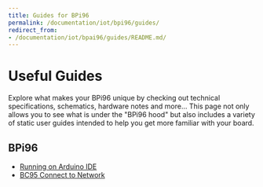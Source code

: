 ```yaml
---
title: Guides for BPi96
permalink: /documentation/iot/bpi96/guides/
redirect_from:
- /documentation/iot/bpai96/guides/README.md/
---
```

# Useful Guides

Explore what makes your BPi96 unique by checking out technical specifications, schematics, hardware notes and more... This page not only allows you to see what is under the "BPi96 hood" but also includes a variety of static user guides intended to help you get more familiar with your board.

## BPi96

- [Running on Arduino IDE](http://blog.inzpire.lk/2018/03/go-bananas-with-banana-pi.html)
- [BC95 Connect to Network](connect-network.md)
